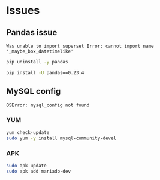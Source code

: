 # Issues

## Pandas issue

```log
Was unable to import superset Error: cannot import name '_maybe_box_datetimelike'
```

```sh
pip uninstall -y pandas
```

```sh
pip install -U pandas==0.23.4
```

## MySQL config

```log
OSError: mysql_config not found
```

### YUM

```sh
yum check-update
sudo yum -y install mysql-community-devel
```

### APK

```sh
sudo apk update
sudo apk add mariadb-dev
```
